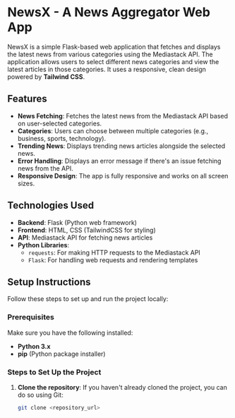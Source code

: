 # NewsX - A News Aggregator Web App

NewsX is a simple Flask-based web application that fetches and displays the latest news from various categories using the Mediastack API. The application allows users to select different news categories and view the latest articles in those categories. It uses a responsive, clean design powered by **Tailwind CSS**.

## Features

- **News Fetching**: Fetches the latest news from the Mediastack API based on user-selected categories.
- **Categories**: Users can choose between multiple categories (e.g., business, sports, technology).
- **Trending News**: Displays trending news articles alongside the selected news.
- **Error Handling**: Displays an error message if there's an issue fetching news from the API.
- **Responsive Design**: The app is fully responsive and works on all screen sizes.

## Technologies Used

- **Backend**: Flask (Python web framework)
- **Frontend**: HTML, CSS (TailwindCSS for styling)
- **API**: Mediastack API for fetching news articles
- **Python Libraries**:
  - `requests`: For making HTTP requests to the Mediastack API
  - `Flask`: For handling web requests and rendering templates

## Setup Instructions

Follow these steps to set up and run the project locally:

### Prerequisites

Make sure you have the following installed:

- **Python 3.x**
- **pip** (Python package installer)

### Steps to Set Up the Project

1. **Clone the repository**:
   If you haven't already cloned the project, you can do so using Git:
   ```bash
   git clone <repository_url>
